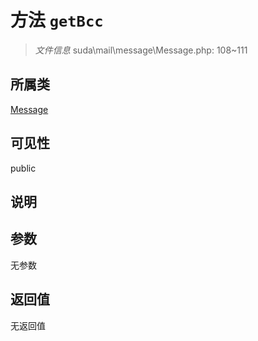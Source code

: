 # 方法 `getBcc`

> *文件信息* suda\mail\message\Message.php: 108~111

## 所属类 

[Message](../Message.md)

## 可见性

public

## 说明



## 参数


无参数


## 返回值

无返回值
